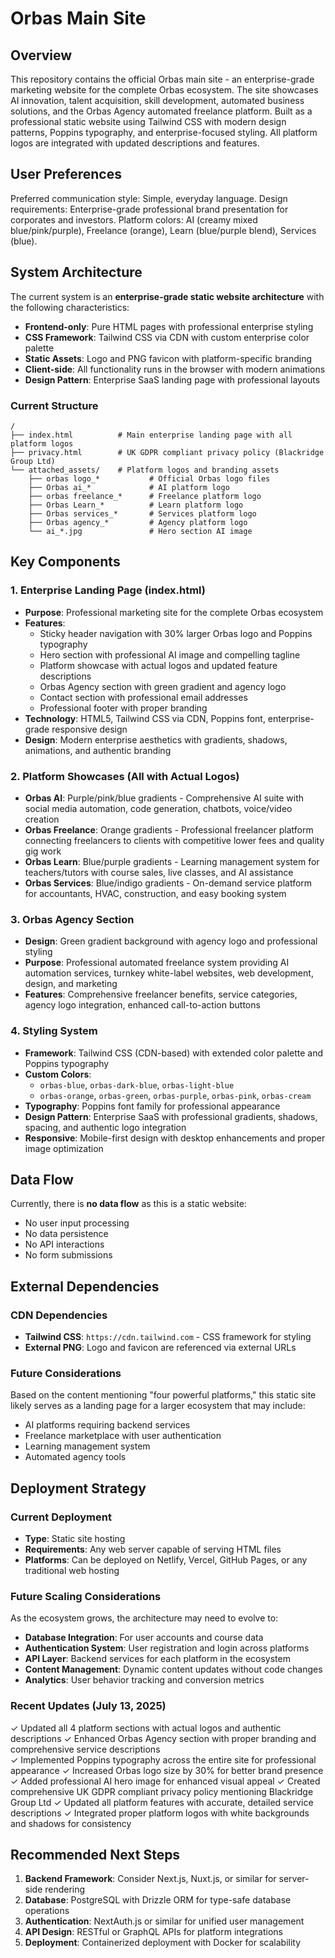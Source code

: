 # Orbas Main Site

## Overview

This repository contains the official Orbas main site - an enterprise-grade marketing website for the complete Orbas ecosystem. The site showcases AI innovation, talent acquisition, skill development, automated business solutions, and the Orbas Agency automated freelance platform. Built as a professional static website using Tailwind CSS with modern design patterns, Poppins typography, and enterprise-focused styling. All platform logos are integrated with updated descriptions and features.

## User Preferences

Preferred communication style: Simple, everyday language.
Design requirements: Enterprise-grade professional brand presentation for corporates and investors.
Platform colors: AI (creamy mixed blue/pink/purple), Freelance (orange), Learn (blue/purple blend), Services (blue).

## System Architecture

The current system is an **enterprise-grade static website architecture** with the following characteristics:

- **Frontend-only**: Pure HTML pages with professional enterprise styling
- **CSS Framework**: Tailwind CSS via CDN with custom enterprise color palette
- **Static Assets**: Logo and PNG favicon with platform-specific branding
- **Client-side**: All functionality runs in the browser with modern animations
- **Design Pattern**: Enterprise SaaS landing page with professional layouts

### Current Structure
```
/
├── index.html          # Main enterprise landing page with all platform logos
├── privacy.html        # UK GDPR compliant privacy policy (Blackridge Group Ltd)
└── attached_assets/    # Platform logos and branding assets
    ├── orbas logo_*           # Official Orbas logo files
    ├── Orbas ai_*             # AI platform logo
    ├── orbas freelance_*      # Freelance platform logo  
    ├── Orbas Learn_*          # Learn platform logo
    ├── Orbas services_*       # Services platform logo
    ├── Orbas agency_*         # Agency platform logo
    └── ai_*.jpg               # Hero section AI image
```

## Key Components

### 1. Enterprise Landing Page (index.html)
- **Purpose**: Professional marketing site for the complete Orbas ecosystem
- **Features**: 
  - Sticky header navigation with 30% larger Orbas logo and Poppins typography
  - Hero section with professional AI image and compelling tagline
  - Platform showcase with actual logos and updated feature descriptions
  - Orbas Agency section with green gradient and agency logo
  - Contact section with professional email addresses
  - Professional footer with proper branding
- **Technology**: HTML5, Tailwind CSS via CDN, Poppins font, enterprise-grade responsive design
- **Design**: Modern enterprise aesthetics with gradients, shadows, animations, and authentic branding

### 2. Platform Showcases (All with Actual Logos)
- **Orbas AI**: Purple/pink/blue gradients - Comprehensive AI suite with social media automation, code generation, chatbots, voice/video creation
- **Orbas Freelance**: Orange gradients - Professional freelancer platform connecting freelancers to clients with competitive lower fees and quality gig work
- **Orbas Learn**: Blue/purple gradients - Learning management system for teachers/tutors with course sales, live classes, and AI assistance
- **Orbas Services**: Blue/indigo gradients - On-demand service platform for accountants, HVAC, construction, and easy booking system

### 3. Orbas Agency Section
- **Design**: Green gradient background with agency logo and professional styling
- **Purpose**: Professional automated freelance system providing AI automation services, turnkey white-label websites, web development, design, and marketing
- **Features**: Comprehensive freelancer benefits, service categories, agency logo integration, enhanced call-to-action buttons

### 4. Styling System
- **Framework**: Tailwind CSS (CDN-based) with extended color palette and Poppins typography
- **Custom Colors**: 
  - `orbas-blue`, `orbas-dark-blue`, `orbas-light-blue`
  - `orbas-orange`, `orbas-green`, `orbas-purple`, `orbas-pink`, `orbas-cream`
- **Typography**: Poppins font family for professional appearance
- **Design Pattern**: Enterprise SaaS with professional gradients, shadows, spacing, and authentic logo integration
- **Responsive**: Mobile-first design with desktop enhancements and proper image optimization

## Data Flow

Currently, there is **no data flow** as this is a static website:
- No user input processing
- No data persistence
- No API interactions
- No form submissions

## External Dependencies

### CDN Dependencies
- **Tailwind CSS**: `https://cdn.tailwind.com` - CSS framework for styling
- **External PNG**: Logo and favicon are referenced via external URLs

### Future Considerations
Based on the content mentioning "four powerful platforms," this static site likely serves as a landing page for a larger ecosystem that may include:
- AI platforms requiring backend services
- Freelance marketplace with user authentication
- Learning management system
- Automated agency tools

## Deployment Strategy

### Current Deployment
- **Type**: Static site hosting
- **Requirements**: Any web server capable of serving HTML files
- **Platforms**: Can be deployed on Netlify, Vercel, GitHub Pages, or any traditional web hosting

### Future Scaling Considerations
As the ecosystem grows, the architecture may need to evolve to:
- **Database Integration**: For user accounts and course data
- **Authentication System**: User registration and login across platforms
- **API Layer**: Backend services for each platform in the ecosystem
- **Content Management**: Dynamic content updates without code changes
- **Analytics**: User behavior tracking and conversion metrics

### Recent Updates (July 13, 2025)
✓ Updated all 4 platform sections with actual logos and authentic descriptions
✓ Enhanced Orbas Agency section with proper branding and comprehensive service descriptions  
✓ Implemented Poppins typography across the entire site for professional appearance
✓ Increased Orbas logo size by 30% for better brand presence
✓ Added professional AI hero image for enhanced visual appeal
✓ Created comprehensive UK GDPR compliant privacy policy mentioning Blackridge Group Ltd
✓ Updated all platform features with accurate, detailed service descriptions
✓ Integrated proper platform logos with white backgrounds and shadows for consistency

## Recommended Next Steps
1. **Backend Framework**: Consider Next.js, Nuxt.js, or similar for server-side rendering
2. **Database**: PostgreSQL with Drizzle ORM for type-safe database operations
3. **Authentication**: NextAuth.js or similar for unified user management
4. **API Design**: RESTful or GraphQL APIs for platform integrations
5. **Deployment**: Containerized deployment with Docker for scalability